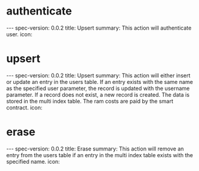 
<h1 class="contract">authenticate</h1>
---
spec-version: 0.0.2
title: Upsert
summary: This action will authenticate user.
icon: 

<h1 class="contract">upsert</h1>
---
spec-version: 0.0.2
title: Upsert
summary: This action will either insert or update an entry in the users table. If an entry exists with the same name as the specified user parameter, the record is updated with the username parameter. If a record does not exist, a new record is created. The data is stored in the multi index table. The ram costs are paid by the smart contract.
icon: 

<h1 class="contract">erase</h1>
---
spec-version: 0.0.2
title: Erase
summary: This action will remove an entry from the users table if an entry in the multi index table exists with the specified name. 
icon: 